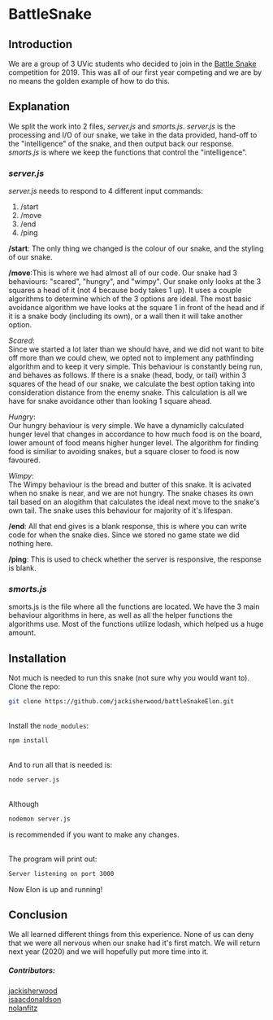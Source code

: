 # **BattleSnake**

## **Introduction**
We are a group of 3 UVic students who decided to join in the [Battle Snake](https://play.battlesnake.io/) competition for 2019. This was all of our first year competing and we are by no means the golden example of how to do this.

## **Explanation**
We split the work into 2 files, *server.js* and *smorts.js*. *server.js* is the processing and I/O of our snake, we take in the data provided, hand-off to the "intelligence" of the snake, and then output back our response. *smorts.js* is where we keep the functions that control the "intelligence". 

### ***server.js***
 *server.js* needs to respond to 4 different input commands:
1. /start
2. /move
3. /end
4. /ping

**/start**: The only thing we changed is the colour of our snake, and the styling of our snake.

**/move**:This is where we had almost all of our code. Our snake had 3 behaviours: "scared", "hungry", and "wimpy". Our snake only looks at the 3 squares a head of it (not 4 because body takes 1 up). It uses a couple algorithms to determine which of the 3 options are ideal. The most basic avoidance algorithm we have looks at the square 1 in front of the head and if it is a snake body (including its own), or a wall then it will take another option.

*Scared*:\
Since we started a lot later than we should have, and we did not want to bite off more than we could chew, we opted not to implement any pathfinding algorithm and to keep it very simple. This behaviour is constantly being run, and behaves as follows. If there is a snake (head, body, or tail) within 3 squares of the head of our snake, we calculate the best option taking into consideration distance from the enemy snake. This calculation is all we have for snake avoidance other than looking 1 square ahead.

*Hungry*:\
Our hungry behaviour is very simple. We have a dynamiclly calculated hunger level that changes in accordance to how much food is on the board, lower amount of food means higher hunger level. The algorithm for finding food is similiar to avoiding snakes, but a square closer to food is now favoured.

*Wimpy*:\
The Wimpy behaviour is the bread and butter of this snake. It is acivated when no snake is near, and we are not hungry. The snake chases its own tail based on an alogithm that calculates the ideal next move to the snake's own tail. The snake uses this behaviour for majority of it's lifespan.

**/end**: All that end gives is a blank response, this is where you can write code for when the snake dies. Since we stored no game state we did nothing here.

**/ping**: This is used to check whether the server is responsive, the response is blank.

### ***smorts.js***
smorts.js is the file where all the functions are located. We have the 3 main behaviour algorithms in here, as well as all the helper functions the algorithms use. Most of the functions utilize lodash, which helped us a huge amount.

## **Installation**
Not much is needed to run this snake (not sure why you would want to).\
Clone the repo:
```bash
git clone https://github.com/jackisherwood/battleSnakeElon.git
```

\
Install the `node_modules`:
```bash
npm install
```

\
And to run all that is needed is:
```bash
node server.js
```

\
Although 
```bash
nodemon server.js
```
is recommended if you want to make any changes.

\
The program will print out:
```bash
Server listening on port 3000
```
Now Elon is up and running!

## **Conclusion**
We all learned different things from this experience. None of us can deny that we were all nervous when our snake had it's first match. We will return next year (2020) and we will hopefully put more time into it.


##### Contributors:
[jackisherwood](https://github.com/jackisherwood)\
[isaacdonaldson](https://github.com/isaacdonaldson)\
[nolanfitz](https://github.com/nolanfitz)
